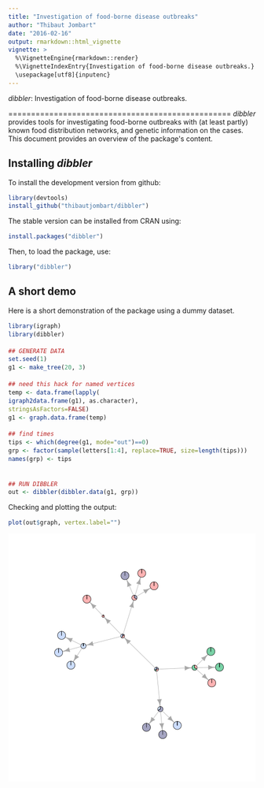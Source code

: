 ```yaml
---
title: "Investigation of food-borne disease outbreaks"
author: "Thibaut Jombart"
date: "2016-02-16"
output: rmarkdown::html_vignette
vignette: >
  %\VignetteEngine{rmarkdown::render}
  %\VignetteIndexEntry{Investigation of food-borne disease outbreaks.}
  \usepackage[utf8]{inputenc}
---
```




*dibbler*: Investigation of food-borne disease outbreaks.

=================================================
*dibbler* provides tools for investigating food-borne outbreaks with (at least partly) known food distribution networks, and genetic information on the cases.
This document provides an overview of the package's content.


Installing *dibbler*
-------------
To install the development version from github:

```r
library(devtools)
install_github("thibautjombart/dibbler")
```

The stable version can be installed from CRAN using:

```r
install.packages("dibbler")
```

Then, to load the package, use:

```r
library("dibbler")
```


A short demo
------------------
Here is a short demonstration of the package using a dummy dataset.


```r
library(igraph)
library(dibbler)

## GENERATE DATA
set.seed(1)
g1 <- make_tree(20, 3)

## need this hack for named vertices
temp <- data.frame(lapply(
igraph2data.frame(g1), as.character),
stringsAsFactors=FALSE)
g1 <- graph.data.frame(temp)

## find times
tips <- which(degree(g1, mode="out")==0)
grp <- factor(sample(letters[1:4], replace=TRUE, size=length(tips)))
names(grp) <- tips


## RUN DIBBLER
out <- dibbler(dibbler.data(g1, grp))
```

Checking and plotting the output:

```r
plot(out$graph, vertex.label="")
```

![plot of chunk dibbler](figs/dibbler-1.png)


